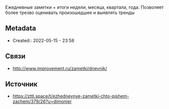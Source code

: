 Ежедневные заметки + итоги недели, месяца, квартала, года.
Позволяет  более трезво оценивать произошедшее и выявлять тренды
## Metadata
- Created:: 2022-05-15 - 23:58
## Связи
- http://www.improvement.ru/zametki/dnevnik/
## Источник
- https://zttl.space/t/ezhednevnye-zametki-chto-pishem-zachem/379/26?u=dimonier
